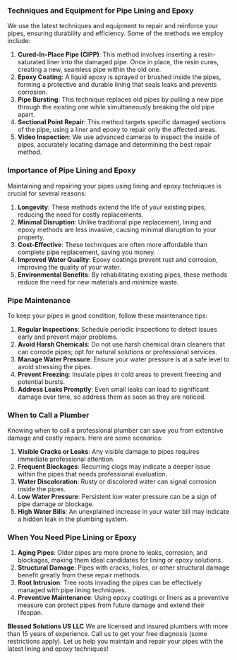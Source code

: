### Techniques and Equipment for Pipe Lining and Epoxy

We use the latest techniques and equipment to repair and reinforce your pipes, ensuring durability and efficiency. Some of the methods we employ include:

1. **Cured-In-Place Pipe (CIPP)**: This method involves inserting a resin-saturated liner into the damaged pipe. Once in place, the resin cures, creating a new, seamless pipe within the old one.
2. **Epoxy Coating**: A liquid epoxy is sprayed or brushed inside the pipes, forming a protective and durable lining that seals leaks and prevents corrosion.
3. **Pipe Bursting**: This technique replaces old pipes by pulling a new pipe through the existing one while simultaneously breaking the old pipe apart.
4. **Sectional Point Repair**: This method targets specific damaged sections of the pipe, using a liner and epoxy to repair only the affected areas.
5. **Video Inspection**: We use advanced cameras to inspect the inside of pipes, accurately locating damage and determining the best repair method.

### Importance of Pipe Lining and Epoxy

Maintaining and repairing your pipes using lining and epoxy techniques is crucial for several reasons:

1. **Longevity**: These methods extend the life of your existing pipes, reducing the need for costly replacements.
2. **Minimal Disruption**: Unlike traditional pipe replacement, lining and epoxy methods are less invasive, causing minimal disruption to your property.
3. **Cost-Effective**: These techniques are often more affordable than complete pipe replacement, saving you money.
4. **Improved Water Quality**: Epoxy coatings prevent rust and corrosion, improving the quality of your water.
5. **Environmental Benefits**: By rehabilitating existing pipes, these methods reduce the need for new materials and minimize waste.

### Pipe Maintenance

To keep your pipes in good condition, follow these maintenance tips:

1. **Regular Inspections**: Schedule periodic inspections to detect issues early and prevent major problems.
2. **Avoid Harsh Chemicals**: Do not use harsh chemical drain cleaners that can corrode pipes; opt for natural solutions or professional services.
3. **Manage Water Pressure**: Ensure your water pressure is at a safe level to avoid stressing the pipes.
4. **Prevent Freezing**: Insulate pipes in cold areas to prevent freezing and potential bursts.
5. **Address Leaks Promptly**: Even small leaks can lead to significant damage over time, so address them as soon as they are noticed.

### When to Call a Plumber

Knowing when to call a professional plumber can save you from extensive damage and costly repairs. Here are some scenarios:

1. **Visible Cracks or Leaks**: Any visible damage to pipes requires immediate professional attention.
2. **Frequent Blockages**: Recurring clogs may indicate a deeper issue within the pipes that needs professional evaluation.
3. **Water Discoloration**: Rusty or discolored water can signal corrosion inside the pipes.
4. **Low Water Pressure**: Persistent low water pressure can be a sign of pipe damage or blockage.
5. **High Water Bills**: An unexplained increase in your water bill may indicate a hidden leak in the plumbing system.

### When You Need Pipe Lining or Epoxy

1. **Aging Pipes**: Older pipes are more prone to leaks, corrosion, and blockages, making them ideal candidates for lining or epoxy solutions.
2. **Structural Damage**: Pipes with cracks, holes, or other structural damage benefit greatly from these repair methods.
3. **Root Intrusion**: Tree roots invading the pipes can be effectively managed with pipe lining techniques.
4. **Preventive Maintenance**: Using epoxy coatings or liners as a preventive measure can protect pipes from future damage and extend their lifespan.

**Blessed Solutions US LLC**
We are licensed and insured plumbers with more than 15 years of experience. Call us to get your free diagnosis (some restrictions apply). Let us help you maintain and repair your pipes with the latest lining and epoxy techniques!
